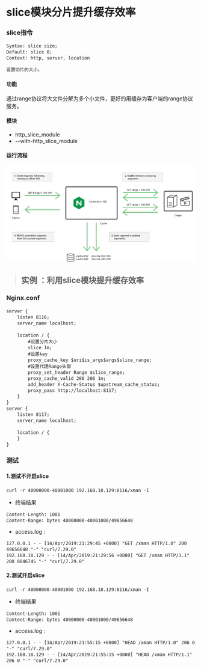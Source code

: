 # slice模块分片提升缓存效率

### slice指令

```nginx
Syntax: slice size;
Default: slice 0;
Context: http, server, location
```

`设置切片的大小。`

#### 功能

通过range协议将大文件分解为多个小文件，更好的用缓存为客户端的range协议服务。

#### 模块

- http_slice_module
- --with-http_slice_module

#### 运行流程

![运行流程](https://raw.githubusercontent.com/shangyewangchuan/material/master/img/nginx_slice_1.png)

> ## 实例 ：利用slice模块提升缓存效率

### Nginx.conf

```nginx
server {
    listen 8116;
    server_name localhost;

    location / {
        #设置分片大小
        slice 1m;
        #设置key
        proxy_cache_key $uri$is_args$args$slice_range;
        #设置代理Range头部
        proxy_set_header Range $slice_range;
        proxy_cache_valid 200 206 1m;
        add_header X-Cache-Status $upstream_cache_status;
        proxy_pass http://localhost:8117; 
    }
}
server {
    listen 8117;
    server_name localhost;

    location / {
    }
}
```

### 测试

#### 1.测试不开启slice

`curl -r 40000000-40001000 192.168.18.129:8116/xman -I`

- 终端结果

```
Content-Length: 1001
Content-Range: bytes 40000000-40001000/49656648
```

- access.log :

```
127.0.0.1 - - [14/Apr/2019:21:29:45 +0800] "GET /xman HTTP/1.0" 200 49656648 "-" "curl/7.29.0"
192.168.18.129 - - [14/Apr/2019:21:29:56 +0800] "GET /xman HTTP/1.1" 200 8046745 "-" "curl/7.29.0"
```

#### 2.测试开启slice

`curl -r 40000000-40001000 192.168.18.129:8116/xman -I`

- 终端结果

```
Content-Length: 1001
Content-Range: bytes 40000000-40001000/49656648
```

- access.log :

```
127.0.0.1 - - [14/Apr/2019:21:55:15 +0800] "HEAD /xman HTTP/1.0" 206 0 "-" "curl/7.29.0"
192.168.18.129 - - [14/Apr/2019:21:55:15 +0800] "HEAD /xman HTTP/1.1" 206 0 "-" "curl/7.29.0"
```